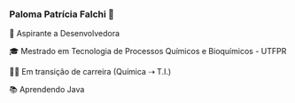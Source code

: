 ### Paloma Patrícia Falchi :cherry_blossom:

🧐 Aspirante a Desenvolvedora

🎓 Mestrado em Tecnologia de Processos Químicos e Bioquímicos - UTFPR

🧗‍♀️ Em transição de carreira (Química ⇢ T.I.)

📚 Aprendendo Java 


